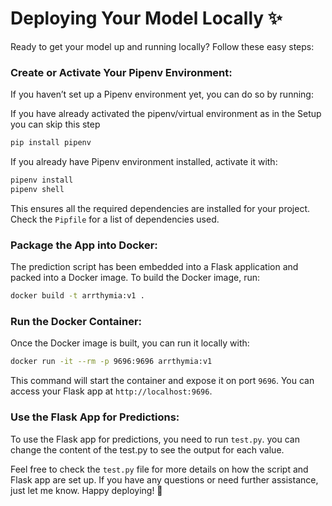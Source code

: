 # Deploying Your Model Locally ✨

Ready to get your model up and running locally? Follow these easy steps:

### **Create or Activate Your Pipenv Environment:**

If you haven’t set up a Pipenv environment yet, you can do so by running:

If you have already activated the pipenv/virtual environment as in the Setup you can skip this step

```bash
pip install pipenv
```

If you already have Pipenv environment installed, activate it with:

```bash
pipenv install
pipenv shell
```

This ensures all the required dependencies are installed for your project. Check the `Pipfile` for a list of dependencies used.

### **Package the App into Docker:**

The prediction script has been embedded into a Flask application and packed into a Docker image. To build the Docker image, run:

```bash
docker build -t arrthymia:v1 .
```

### **Run the Docker Container:**

Once the Docker image is built, you can run it locally with:

```bash
docker run -it --rm -p 9696:9696 arrthymia:v1
```

This command will start the container and expose it on port `9696`. You can access your Flask app at `http://localhost:9696`.

### **Use the Flask App for Predictions:**

To use the Flask app for predictions, you need to run `test.py`. you can change the content of the test.py to see the output for each value.

Feel free to check the `test.py` file for more details on how the script and Flask app are set up. If you have any questions or need further assistance, just let me know. Happy deploying! 🎉
